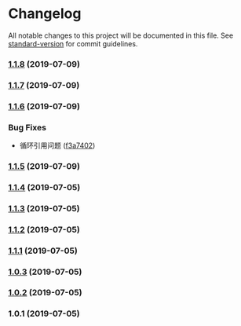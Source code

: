 # Changelog

All notable changes to this project will be documented in this file. See [standard-version](https://github.com/conventional-changelog/standard-version) for commit guidelines.

### [1.1.8](https://10.0.3.254///compare/v1.1.7...v1.1.8) (2019-07-09)



### [1.1.7](https://10.0.3.254///compare/v1.1.6...v1.1.7) (2019-07-09)



### [1.1.6](https://10.0.3.254///compare/v1.1.5...v1.1.6) (2019-07-09)


### Bug Fixes

* 循环引用问题 ([f3a7402](https://10.0.3.254///commit/f3a7402))



### [1.1.5](https://10.0.3.254///compare/v1.1.4...v1.1.5) (2019-07-09)



### [1.1.4](https://10.0.3.254///compare/v1.1.3...v1.1.4) (2019-07-05)



### [1.1.3](https://10.0.3.254///compare/v1.1.2...v1.1.3) (2019-07-05)



### [1.1.2](https://10.0.3.254///compare/v1.1.1...v1.1.2) (2019-07-05)



### [1.1.1](https://10.0.3.254///compare/v1.0.3...v1.1.1) (2019-07-05)



### [1.0.3](https://10.0.3.254///compare/v1.0.2...v1.0.3) (2019-07-05)



### [1.0.2](https://10.0.3.254///compare/v1.0.1...v1.0.2) (2019-07-05)



### 1.0.1 (2019-07-05)
